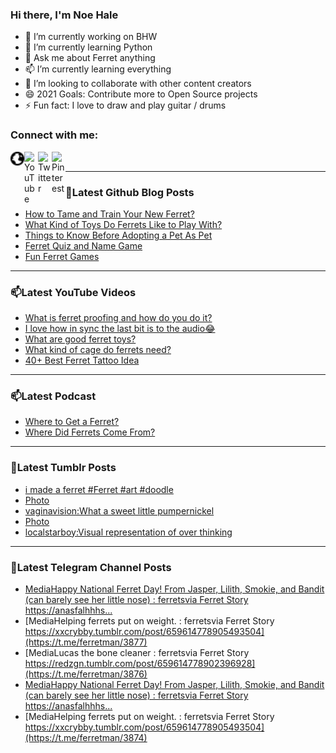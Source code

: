 ### Hi there, I'm Noe Hale

- 🔭 I’m currently working on BHW
- 🌱 I’m currently learning Python
- 💬 Ask me about Ferret anything
- 📫 I’m currently learning everything
- 🔭 I’m looking to collaborate with other content creators
- 😄 2021 Goals: Contribute more to Open Source projects
- ⚡ Fun fact: I love to draw and play guitar / drums

### Connect with me:

[<img align="left" alt="ferretvoice.com" width="22px" src="https://raw.githubusercontent.com/iconic/open-iconic/master/svg/globe.svg" />](https://ferretvoice.com)
[<img align="left" alt="YouTube" width="22px" src="https://cdn.jsdelivr.net/npm/simple-icons@v3/icons/youtube.svg" />](https://www.youtube.com/channel/UCk665XTfaMLVwFVWUmgnDiw)
[<img align="left" alt="Twitter" width="22px" src="https://cdn.jsdelivr.net/npm/simple-icons@v3/icons/twitter.svg" />](https://twitter.com/voiceferret)
[<img align="left" alt="Pinterest" width="22px" src="https://cdn.jsdelivr.net/npm/simple-icons@v3/icons/pinterest.svg" />](https://www.pinterest.com/voiceferret/)

<br />

---
### 🔭Latest Github Blog Posts
<!-- GITHUB:START -->
- [How to Tame and Train Your New Ferret?](http://noehale.github.io/how-to-tame-and-train-your-new-ferret/)
- [What Kind of Toys Do Ferrets Like to Play With?](http://noehale.github.io/what-kind-of-toys-do-ferrets-like-to-play-with/)
- [Things to Know Before Adopting a Pet As Pet](http://noehale.github.io/things-to-know-before-adopting-a-pet-as-pet/)
- [Ferret Quiz and Name Game](http://noehale.github.io/ferret-quiz/)
- [Fun Ferret Games](http://noehale.github.io/fun-ferret-games/)
<!-- GITHUB:END -->
---
### 📫Latest YouTube Videos

<!-- YOUTUBE:START -->
- [What is ferret proofing and how do you do it?](https://www.youtube.com/watch?v=81Syh_DJBQQ)
- [I love how in sync the last bit is to the audio😂](https://www.youtube.com/watch?v=WHBeGHwSlGY)
- [What are good ferret toys?](https://www.youtube.com/watch?v=tPxRilBzc0s)
- [What kind of cage do ferrets need?](https://www.youtube.com/watch?v=xzz6hC3sR5A)
- [40+ Best Ferret Tattoo Idea](https://www.youtube.com/watch?v=KIKqduR6Xcs)
<!-- YOUTUBE:END -->

---
### 📫Latest Podcast

<!-- PODCAST:START -->
- [Where to Get a Ferret?](https://anchor.fm/ferretvoice/episodes/Where-to-Get-a-Ferret-erurfu)
- [Where Did Ferrets Come From?](https://anchor.fm/ferretvoice/episodes/Where-Did-Ferrets-Come-From-eruq8g)
<!-- PODCAST:END -->
---
### 📝Latest Tumblr Posts

<!-- TUMBLR:START -->
- [i made a ferret #Ferret #art #doodle](https://come-forth-into-the-light.tumblr.com/post/659871542049685504)
- [Photo](https://come-forth-into-the-light.tumblr.com/post/659848826981597184)
- [vaginavision:What a sweet little pumpernickel](https://come-forth-into-the-light.tumblr.com/post/659803552481476608)
- [Photo](https://come-forth-into-the-light.tumblr.com/post/659780968621686784)
- [localstarboy:Visual representation of over thinking](https://come-forth-into-the-light.tumblr.com/post/659758237134028800)
<!-- TUMBLR:END -->
---
### 📝Latest Telegram Channel Posts

<!-- TELEGRAM:START -->
- [MediaHappy National Ferret Day! From Jasper, Lilith, Smokie, and Bandit (can barely see her little nose) : ferretsvia Ferret Story https://anasfalhhhs...](https://t.me/ferretman/3878)
- [MediaHelping ferrets put on weight. : ferretsvia Ferret Story https://xxcrybby.tumblr.com/post/659614778905493504](https://t.me/ferretman/3877)
- [MediaLucas the bone cleaner : ferretsvia Ferret Story https://redzgn.tumblr.com/post/659614778902396928](https://t.me/ferretman/3876)
- [MediaHappy National Ferret Day! From Jasper, Lilith, Smokie, and Bandit (can barely see her little nose) : ferretsvia Ferret Story https://anasfalhhhs...](https://t.me/ferretman/3875)
- [MediaHelping ferrets put on weight. : ferretsvia Ferret Story https://xxcrybby.tumblr.com/post/659614778905493504](https://t.me/ferretman/3874)
<!-- TELEGRAM:END -->

